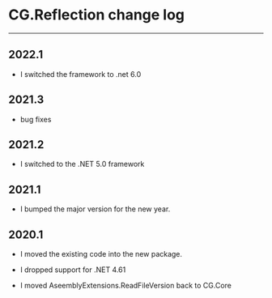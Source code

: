 # CG.Reflection change log
---

## 2022.1

* I switched the framework to .net 6.0

## 2021.3

* bug fixes

## 2021.2

* I switched to the .NET 5.0 framework

## 2021.1

* I bumped the major version for the new year.

## 2020.1

* I moved the existing code into the new package.

* I dropped support for .NET 4.61
 
* I moved AseemblyExtensions.ReadFileVersion back to CG.Core

